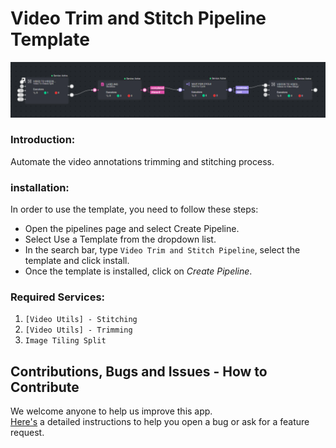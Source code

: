 # Video Trim and Stitch Pipeline Template

![pipeline.png](assets%2Fpipeline.png)

### Introduction:

Automate the video annotations trimming and stitching process.


### installation:

In order to use the template, you need to follow these steps:

* Open the pipelines page and select Create Pipeline.
* Select Use a Template from the dropdown list.
* In the search bar, type `Video Trim and Stitch Pipeline`, select the template and click install.
* Once the template is installed, click on *Create Pipeline*.


### Required Services:
1. `[Video Utils] - Stitching`
2. `[Video Utils] - Trimming`
3. `Image Tiling Split`

## Contributions, Bugs and Issues - How to Contribute

We welcome anyone to help us improve this app.  
[Here's](..%2F..%2FCONTRIBUTING.md) a detailed instructions to help you open a bug or ask for a feature request.

